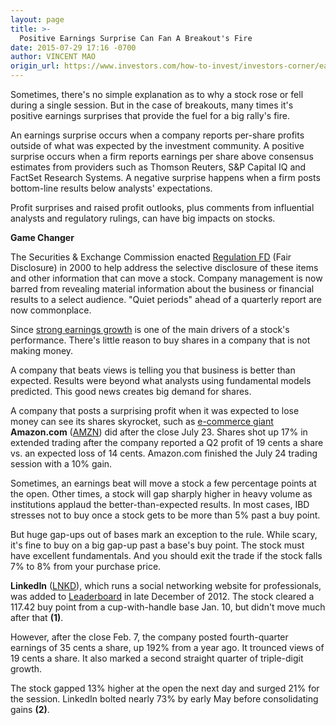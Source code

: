 ```yaml
---
layout: page
title: >-
  Positive Earnings Surprise Can Fan A Breakout's Fire
date: 2015-07-29 17:16 -0700
author: VINCENT MAO
origin_url: https://www.investors.com/how-to-invest/investors-corner/earnings-surprises-can-move-stocks
---
```





Sometimes, there's no simple explanation as to why a stock rose or fell during a single session. But in the case of breakouts, many times it's positive earnings surprises that provide the fuel for a big rally's fire.

  

An earnings surprise occurs when a company reports per-share profits outside of what was expected by the investment community. A positive surprise occurs when a firm reports earnings per share above consensus estimates from providers such as Thomson Reuters, S&P Capital IQ and FactSet Research Systems. A negative surprise happens when a firm posts bottom-line results below analysts' expectations.

  

Profit surprises and raised profit outlooks, plus comments from influential analysts and regulatory rulings, can have big impacts on stocks.

  

**Game Changer**

  

The Securities & Exchange Commission enacted [Regulation FD](https://www.sec.gov/rules/final/33-7881.htm) (Fair Disclosure) in 2000 to help address the selective disclosure of these items and other information that can move a stock. Company management is now barred from revealing material information about the business or financial results to a select audience. "Quiet periods" ahead of a quarterly report are now commonplace.

  

Since [strong earnings growth](http://education.investors.com/investors-corner/763820-top-stocks-have-strong-profit-outlook.htm) is one of the main drivers of a stock's performance. There's little reason to buy shares in a company that is not making money.

  

A company that beats views is telling you that business is better than expected. Results were beyond what analysts using fundamental models predicted. This good news creates big demand for shares.

  

A company that posts a surprising profit when it was expected to lose money can see its shares skyrocket, such as [e-commerce giant](http://news.investors.com/technology/072415-763280-amazon-stock-amzn-hits-record-high-on-q2-earnings.htm) **Amazon.com** ([AMZN](https://research.investors.com/quote.aspx?symbol=AMZN)) did after the close July 23. Shares shot up 17% in extended trading after the company reported a Q2 profit of 19 cents a share vs. an expected loss of 14 cents. Amazon.com finished the July 24 trading session with a 10% gain.

  

Sometimes, an earnings beat will move a stock a few percentage points at the open. Other times, a stock will gap sharply higher in heavy volume as institutions applaud the better-than-expected results. In most cases, IBD stresses not to buy once a stock gets to be more than 5% past a buy point.

  

But huge gap-ups out of bases mark an exception to the rule. While scary, it's fine to buy on a big gap-up past a base's buy point. The stock must have excellent fundamentals. And you should exit the trade if the stock falls 7% to 8% from your purchase price.

  

**LinkedIn** ([LNKD](https://research.investors.com/quote.aspx?symbol=LNKD)), which runs a social networking website for professionals, was added to [Leaderboard](http://leaderboard.investors.com/leaderboard/leaders/default.aspx) in late December of 2012. The stock cleared a 117.42 buy point from a cup-with-handle base Jan. 10, but didn't move much after that **(1)**.

  

However, after the close Feb. 7, the company posted fourth-quarter earnings of 35 cents a share, up 192% from a year ago. It trounced views of 19 cents a share. It also marked a second straight quarter of triple-digit growth.

  

The stock gapped 13% higher at the open the next day and surged 21% for the session. LinkedIn bolted nearly 73% by early May before consolidating gains **(2)**.




